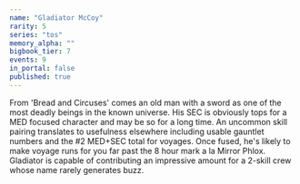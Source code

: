 ```yaml
---
name: "Gladiator McCoy"
rarity: 5
series: "tos"
memory_alpha: ""
bigbook_tier: 7
events: 9
in_portal: false
published: true
---
```


From 'Bread and Circuses' comes an old man with a sword as one of the most deadly beings in the known universe. His SEC is obviously tops for a MED focused character and may be so for a long time. An uncommon skill pairing translates to usefulness elsewhere including usable gauntlet numbers and the #2 MED+SEC total for voyages. Once fused, he's likely to make voyage runs for you far past the 8 hour mark a la Mirror Phlox. Gladiator is capable of contributing an impressive amount for a 2-skill crew whose name rarely generates buzz.
